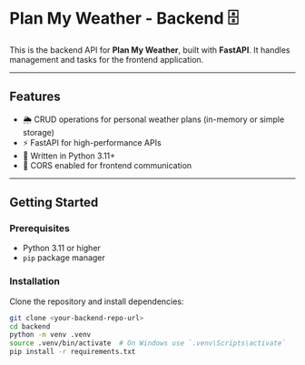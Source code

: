 # Plan My Weather - Backend 🗄️

This is the backend API for **Plan My Weather**, built with **FastAPI**. It handles management and tasks for the frontend application.

---

## Features


- 🌦️ CRUD operations for personal weather plans (in-memory or simple storage)  
- ⚡ FastAPI for high-performance APIs  
- 🐍 Written in Python 3.11+  
- 🔄 CORS enabled for frontend communication  

---

## Getting Started

### Prerequisites

- Python 3.11 or higher  
- `pip` package manager  

### Installation

Clone the repository and install dependencies:

```bash
git clone <your-backend-repo-url>
cd backend
python -m venv .venv
source .venv/bin/activate  # On Windows use `.venv\Scripts\activate`
pip install -r requirements.txt
